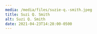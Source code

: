 ```yaml
---
media: /media/files/suzie-q.-smith.jpeg
title: Suzi Q. Smith
alt: Suzi Q. Smith
date: 2021-04-23T14:28:00-0500
---
```

